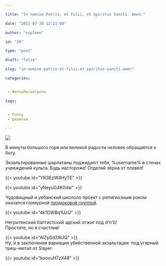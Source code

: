 ```yaml
---

title: "In nomine Patris, et Filii, et Spiritus Sancti. Amen."

date: "2011-07-28 12:21:00"

author: "sspleen"

id: "39"

type: "post"

draft: "false"

slug: "in-nomine-patris-et-filii-et-spiritus-sancti-amen"

categories:


 - ЖелчьМизантропа

tags:


 - Funny
 - религия

---
```

[![](/uploads/2012/04/PRAY.jpg)](/2011/07/in-nomine-patris-et-filii-et-spiritus-sancti-amen/pray/)  
  
В минуты большого горя или великой радости человек обращается к богу.  
  
Экзальтированные шарлатаны поджидают тебя, %username% в стенах учреждений культа. Будь настороже! Отделяй зёрна от плевел!  
  
{{< youtube id="YK3EzW4HyTE" >}}  
  
{{< youtube id="yNeyuG4K0dw" >}}  
  
Чудовищный и уебанский школоло проект с религиозным роком оказался гламурной [пиздюковой группой](http://www.youtube.com/watch?v=cf2IBn3cxJA&feature=related).  
  
{{< youtube id="4k1DWBq1UzU" >}}  
  
Негритянский баптистский адский отжиг под d'n'b!  
Простите, но я счастлив!  
  
{{< youtube id="AlZpSd2lRJQ" >}}  
Ну, и в заключении вариация убийственной экзальтации  под угарный треш-метал от Slayer:  
  
{{< youtube id="koovuH7zX48" >}}